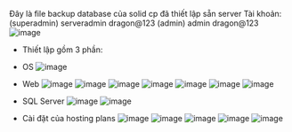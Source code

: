 
Đây là file backup database của solid cp đã thiết lập sẵn server
Tài khoản:
(superadmin)
serveradmin
dragon@123
(admin)
admin
dragon@123
![image](https://user-images.githubusercontent.com/62316921/224648706-1bd797dd-a115-4b6d-af18-5adb03a4abac.png)
- Thiết lập gồm 3 phần:
+ OS
![image](https://user-images.githubusercontent.com/62316921/224648945-0bf31157-f232-40d9-8dfa-d7a77c24609e.png)
+ Web
![image](https://user-images.githubusercontent.com/62316921/224649008-9dd6fc0f-be3d-41c7-b51f-e20b7d01c7bc.png)
![image](https://user-images.githubusercontent.com/62316921/224649046-5f6c1ec9-5976-4b41-a699-f1a27afccf16.png)
![image](https://user-images.githubusercontent.com/62316921/224649117-9d0b0dde-944d-4b49-a043-8a4b2f9ff987.png)
![image](https://user-images.githubusercontent.com/62316921/224649171-128ba063-3c5b-463c-a230-af48b78094d4.png)
![image](https://user-images.githubusercontent.com/62316921/224649385-22176bbf-85c5-4254-af9c-15cd1cb5e0f9.png)
![image](https://user-images.githubusercontent.com/62316921/224649473-16eafc17-a413-4d80-8949-4126bba57e71.png)
![image](https://user-images.githubusercontent.com/62316921/224649496-18577717-72b0-4180-b3c3-ef9adade6172.png)

+ SQL Server
![image](https://user-images.githubusercontent.com/62316921/224649581-38fac814-75cc-4214-b5c9-9151ec0e154f.png)
![image](https://user-images.githubusercontent.com/62316921/224649624-ff961515-bac1-4d17-a9a3-ed4030b51e61.png)
- Cài đặt của hosting plans
![image](https://user-images.githubusercontent.com/62316921/224649867-bcaadff7-6026-4feb-8765-04def43eb31c.png)
![image](https://user-images.githubusercontent.com/62316921/224649913-4845a9f2-0734-4f91-ae2d-75dbcd2dec1a.png)
![image](https://user-images.githubusercontent.com/62316921/224649945-827ea45f-27c0-4243-8ac3-3925d9793984.png)
![image](https://user-images.githubusercontent.com/62316921/224650000-5ab07927-265f-40bd-be90-baaef1262ed9.png)
![image](https://user-images.githubusercontent.com/62316921/224650041-78f6f40b-a04a-4c58-b5eb-35b44a6bb4a7.png)
